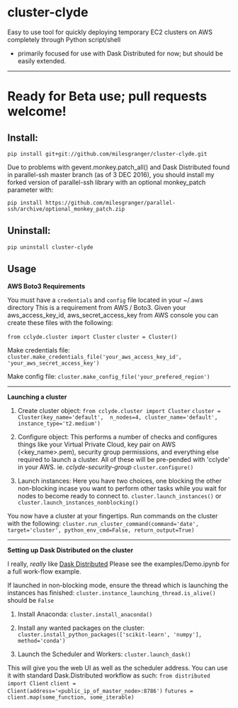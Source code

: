 # cluster-clyde
Easy to use tool for quickly deploying temporary EC2 clusters on AWS completely through Python script/shell
- primarily focused for use with Dask Distributed for now; but should be easily extended.

---

# Ready for Beta use; pull requests welcome!

## Install:
`pip install git+git://github.com/milesgranger/cluster-clyde.git`

Due to problems with gevent.monkey.patch_all() and Dask Distributed found in parallel-ssh master branch (as of 3 DEC 2016), 
you should install my forked version of parallel-ssh library with an optional monkey_patch parameter with:

`pip install https://github.com/milesgranger/parallel-ssh/archive/optional_monkey_patch.zip`


## Uninstall:
`pip uninstall cluster-clyde`


## Usage

**AWS Boto3 Requirements**

You must have a `credentials` and `config` file located in your ~/.aws directory
This is a requirement from AWS / Boto3. Given your aws_access_key_id, aws_secret_access_key from AWS console
you can create these files with the following:

`from cclyde.cluster import Cluster`
`cluster = Cluster()`

Make credentials file:
`cluster.make_credentials_file('your_aws_access_key_id', 'your_aws_secret_access_key')`

Make config file:
`cluster.make_config_file('your_prefered_region')`



---

**Launching a cluster**

1. Create cluster object:
`from cclyde.cluster import Cluster`
`cluster = Cluster(key_name='default', 
                   n_nodes=4,
                   cluster_name='default',
                   instance_type='t2.medium')`
                   
2. Configure object:
This performs a number of checks and configures things like your Virtual Private Cloud,
key pair on AWS (<key_name>.pem), security group permissions, and everything else required
to launch a cluster. All of these will be pre-pended with 'cclyde' in your AWS. ie. *cclyde-security-group*
`cluster.configure()`


3. Launch instances:
Here you have two choices, one blocking the other non-blocking incase you want to perform
other tasks while you wait for nodes to become ready to connect to.
`cluster.launch_instances()` or `cluster.launch_instances_nonblocking()`

You now have a cluster at your fingertips. Run commands on the cluster with the following:
`cluster.run_cluster_command(command='date',
                             target='cluster',
                             python_env_cmd=False,
                             return_output=True)`

---

**Setting up Dask Distributed on the cluster**

I really, *really* like [Dask Distributed](https://github.com/dask/distributed)
Please see the examples/Demo.ipynb for a full work-flow example. 

If launched in non-blocking mode, ensure the thread which is launching the instances
has finished:
`cluster.instance_launching_thread.is_alive()` should be `False`

1. Install Anaconda:
`cluster.install_anaconda()`

2. Install any wanted packages on the cluster:
`cluster.install_python_packages(['scikit-learn', 'numpy'], method='conda')`

3. Launch the Scheduler and Workers:
`cluster.launch_dask()`

This will give you the web UI as well as the scheduler address.
You can use it with standard Dask.Distributed workflow as such:
`from distributed import Client`
`client = Client(address='<public_ip_of_master_node>:8786')`
`futures = client.map(some_function, some_iterable)`